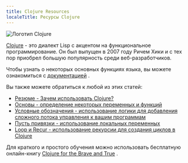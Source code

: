 ```yaml
---
title: Clojure Resources
localeTitle: Ресурсы Clojure
---
```

![Логотип Clojure](//discourse-user-assets.s3.amazonaws.com/original/2X/3/3f3afa51f5d2c790faed68bfdd695d9f280e4480.png)

[Clojure](https://clojure.org/) - это диалект Lisp с акцентом на функциональное программирование. Он был выпущен в 2007 году Ричем Хики и с тех пор приобрел большую популярность среди веб-разработчиков.

Чтобы узнать о некоторых основных функциях языка, вы можете ознакомиться с [документацией](https://clojuredocs.org/) .

Вы также можете обратиться к любой из этих статей:

*   [Резюме - Зачем использовать Clojure?](http://forum.freecodecamp.com/t/what-is-clojure/18419)
*   [Основы - определение некоторых переменных и функций](http://forum.freecodecamp.com/t/clojure-the-basics/18410)
*   [Условные обозначения - использование логики для добавления сложного потока управления к вашим программам](http://forum.freecodecamp.com/t/clojure-conditionals/18412)
*   [Пусть привязки - использование локальных переменных](http://forum.freecodecamp.com/t/clojure-create-local-variables-with-let/18415)
*   [Loop и Recur - использование рекурсии для создания циклов в Clojure](http://forum.freecodecamp.com/t/clojure-loop-recur/18418)

Для краткого и простого обучения можно использовать бесплатную онлайн-книгу [Clojure for the Brave and True](https://www.braveclojure.com/foreword/) .
